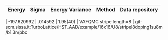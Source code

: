 |       Energy          |  Sigma          | Energy Variance  |  Method                                                          | Data repository                |
| ----------------------| ----------------| -----------------|------------------------------------------------------------------|------------------------------- |

 |   -197.620992   |   .014592   |    1.95(40)   | VAFQMC stripe length=8 | git-scm.sissa.it:TurboLattice/HST_AAD/example/16x16/U8/stripel8doping1su8m/b1.3n/pbc 
